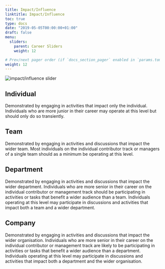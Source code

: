 ```yaml
---
title: Impact/Influence
linktitle: Impact/Influence
toc: true
type: docs
date: "2019-05-05T00:00:00+01:00"
draft: false
menu:
  sliders:
    parent: Career Sliders
    weight: 12

# Prev/next pager order (if `docs_section_pager` enabled in `params.toml`)
weight: 12
---
```


![impact/influence slider](../impact-slider.svg)

## Individual

Demonstrated by engaging in activities that impact only the individual. Individuals who are more junior in their career may operate at this level but should only do so transiently.

## Team

Demonstrated by engaging in activities and discussions that impact the wider team. Most individuals on the individual contributor track or managers of a single team should as a minimum be operating at this level.

## Department

Demonstrated by engaging in activities and discussions that impact the wider department. Individuals who are more senior in their career on the individual contributor or management track should be participating in activities or tasks that benefit a wider audience than a team. Individuals operating at this level may participate in discussions and activities that impact both a team and a wider department.

## Company

Demonstrated by engaging in activities and discussions that impact the wider organisation. Individuals who are more senior in their career on the individual contributor or management track are likely to be participating in activities or tasks that benefit a wider audience than a department. Individuals operating at this level may participate in discussions and activities that impact both a department and the wider organisation.
